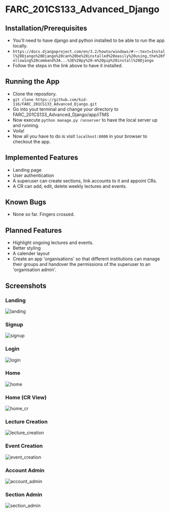 # FARC_201CS133_Advanced_Django

## Installation/Prerequisites
- You'll need to have django and python installed to be able to run the app locally. 
- ```https://docs.djangoproject.com/en/3.2/howto/windows/#:~:text=Install%20Django%20Django%20can%20be%20installed%20easily%20using,the%20following%20command%3A...%3E%20py%20-m%20pip%20install%20Django```
- Follow the steps in the link above to have it installed.

## Running the App
- Clone the repository.
- ```git clone https://github.com/kid-116/FARC_201CS133_Advanced_Django.git```
- Go into yout terminal and change your directory to FARC_201CS133_Advanced_Django/app/iTMS
- Now execute ```python manage.py runserver``` to have the local server up and running.
- Voila!
- Now all you have to do is visit ```localhost:8000``` in your browser to checkout the app.

## Implemented Features
- Landing page
- User authentication
- A superuser can create sections, link accounts to it and appoint CRs.
- A CR can add, edit, delete weekly lectures and events.

## Known Bugs
- None so far. Fingers crossed.

## Planned Features
- Highlight ongoing lectures and events.
- Better styling
- A calender layout
- Create an app 'organisations' so that different institutions can manage their groups and handover the permissions of the superuser to an 'organisation admin'.

## Screenshots
### Landing
![landing](https://user-images.githubusercontent.com/75692643/120427259-390fab80-c38f-11eb-9bda-25fe33d5e415.jpeg)
### Signup
![signup](https://user-images.githubusercontent.com/75692643/120427266-3ad96f00-c38f-11eb-8901-0b25fe59b90b.jpeg)
### Login
![login](https://user-images.githubusercontent.com/75692643/120427270-3ca33280-c38f-11eb-86fb-127c1bbfad7e.jpeg)
### Home
![home](https://user-images.githubusercontent.com/75692643/120427277-3f9e2300-c38f-11eb-8854-ae7de552abb7.jpeg)
### Home (CR View)
![home_cr](https://user-images.githubusercontent.com/75692643/120427280-40cf5000-c38f-11eb-86b8-93eced8ef0d8.jpeg)
### Lecture Creation
![lecture_creation](https://user-images.githubusercontent.com/75692643/120427290-488ef480-c38f-11eb-9f7b-40f37b563268.jpeg)
### Event Creation
![event_creation](https://user-images.githubusercontent.com/75692643/120427295-4af14e80-c38f-11eb-9baf-f41ab15f2db4.jpeg)
### Account Admin
![account_admin](https://user-images.githubusercontent.com/75692643/120427310-504e9900-c38f-11eb-91c4-8560c3d69231.jpeg)
### Section Admin
![section_admin](https://user-images.githubusercontent.com/75692643/120427316-52185c80-c38f-11eb-82cc-3c6326cef9a1.jpeg)
